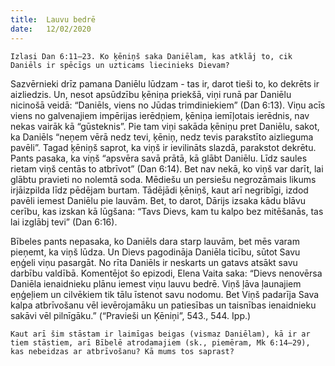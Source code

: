 ```yaml
---
title:  Lauvu bedrē
date:   12/02/2020
---
```


`Izlasi Dan 6:11–23. Ko ķēniņš saka Daniēlam, kas atklāj to, cik Daniēls ir spēcīgs un uzticams liecinieks Dievam?`

Sazvērnieki drīz pamana Daniēlu lūdzam - tas ir, darot tieši to, ko dekrēts ir aizliedzis. Un, nesot apsūdzību ķēniņa priekšā, viņi runā par Daniēlu nicinošā veidā: “Daniēls, viens no Jūdas trimdiniekiem” (Dan 6:13). Viņu acīs viens no galvenajiem impērijas ierēdņiem, ķēniņa iemīļotais ierēdnis, nav nekas vairāk kā “gūsteknis”. Pie tam viņi sakāda ķēniņu pret Daniēlu, sakot, ka Daniēls “neņem vērā nedz tevi, ķēniņ, nedz tevis parakstīto aizlieguma pavēli”. Tagad ķēniņš saprot, ka viņš ir ievilināts slazdā, parakstot dekrētu. Pants pasaka, ka viņš “apsvēra savā prātā, kā glābt Daniēlu. Līdz saules rietam viņš centās to atbrīvot” (Dan 6:14). Bet nav nekā, ko viņš var darīt, lai glābtu pravieti no nolemtā soda. Mēdiešu un persiešu negrozāmais likums irjāizpilda līdz pēdējam burtam. Tādējādi ķēniņš, kaut arī negribīgi, izdod pavēli iemest Daniēlu pie lauvām. Bet, to darot, Dārijs izsaka kādu blāvu cerību, kas izskan kā lūgšana: “Tavs Dievs, kam tu kalpo bez mitēšanās, tas lai izglābj tevi” (Dan 6:16).

Bībeles pants nepasaka, ko Daniēls dara starp lauvām, bet mēs varam pieņemt, ka viņš lūdza. Un Dievs pagodināja Daniēla ticību, sūtot Savu eņģeli viņu pasargāt. No rīta Daniēls ir neskarts un gatavs atsākt savu darbību valdībā. Komentējot šo epizodi, Elena Vaita saka: “Dievs nenovērsa Daniēla ienaidnieku plānu iemest viņu lauvu bedrē. Viņš ļāva ļaunajiem eņģeļiem un cilvēkiem tik tālu īstenot savu nodomu. Bet Viņš padarīja Sava kalpa atbrīvošanu vēl ievērojamāku un patiesības un taisnības ienaidnieku sakāvi vēl pilnīgāku.” (“Pravieši un Ķēniņi”, 543., 544. Ipp.)

`Kaut arī šim stāstam ir laimīgas beigas (vismaz Daniēlam), kā ir ar tiem stāstiem, arī Bībelē atrodamajiem (sk., piemēram, Mk 6:14–29), kas nebeidzas ar atbrīvošanu? Kā mums tos saprast?`